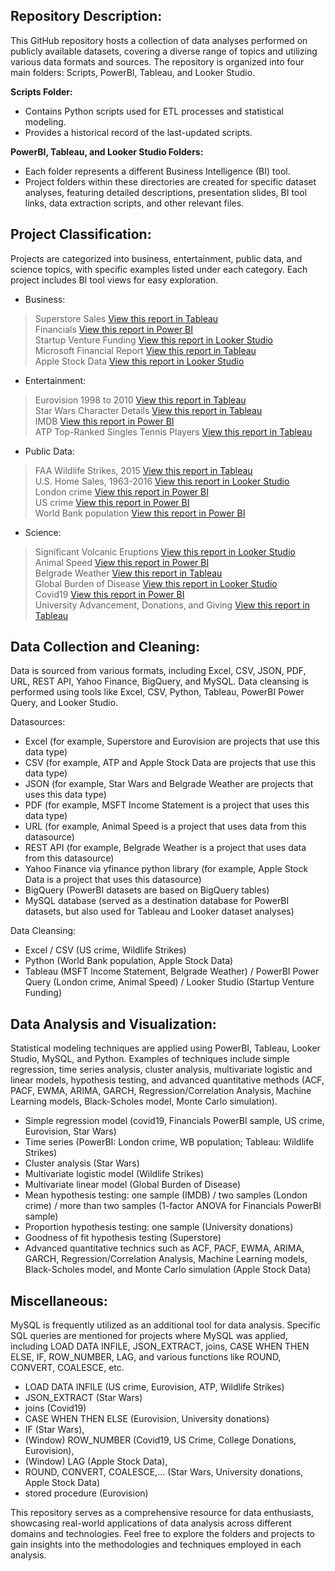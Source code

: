 ## Repository Description:

This GitHub repository hosts a collection of data analyses performed on publicly available datasets, covering a diverse range of topics and utilizing various data formats and sources. The repository is organized into four main folders: Scripts, PowerBI, Tableau, and Looker Studio.

**Scripts Folder:**

- Contains Python scripts used for ETL processes and statistical modeling.
- Provides a historical record of the last-updated scripts.

**PowerBI, Tableau, and Looker Studio Folders:**

- Each folder represents a different Business Intelligence (BI) tool.
- Project folders within these directories are created for specific dataset analyses, featuring detailed descriptions, presentation slides, BI tool links, data extraction scripts, and other relevant files.

## Project Classification:

Projects are categorized into business, entertainment, public data, and science topics, with specific examples listed under each category. Each project includes BI tool views for easy exploration.

- Business:

> Superstore Sales [View this report in Tableau](https://github.com/SlavisaDurdic/Data-Analytics/tree/main/Tableau/Tableau%20Sample%20Datasets/Superstore) \
> Financials [View this report in Power BI](https://github.com/SlavisaDurdic/Data-Analytics/tree/main/PowerBI/Project%20PowerBI%20Financials) \
> Startup Venture Funding [View this report in Looker Studio](https://github.com/SlavisaDurdic/Data-Analytics/tree/main/Looker%20Studio/Tableau%20Datasets%20used%20for%20Looker/Technology%20-%20Startup%20Venture%20Funding) \
> Microsoft Financial Report [View this report in Tableau](https://github.com/SlavisaDurdic/Data-Analytics/tree/main/Tableau/MSFT) \
> Apple Stock Data [View this report in Looker Studio](https://github.com/SlavisaDurdic/Data-Analytics/tree/main/Looker%20Studio/Apple_Stocks)
 
- Entertainment:

> Eurovision 1998 to 2010 [View this report in Tableau](https://github.com/SlavisaDurdic/Data-Analytics/tree/main/Tableau/Tableau%20Sample%20Datasets/Eurovision) \
> Star Wars Character Details [View this report in Tableau](https://github.com/SlavisaDurdic/Data-Analytics/tree/main/Tableau/Tableau%20Sample%20Datasets/Star_Wars) \
> IMDB [View this report in Power BI](https://github.com/SlavisaDurdic/Data-Analytics/tree/main/PowerBI/Project%20IMDB) \
> ATP Top-Ranked Singles Tennis Players [View this report in Tableau](https://github.com/SlavisaDurdic/Data-Analytics/tree/main/Tableau/Tableau%20Sample%20Datasets/ATP)

- Public Data:

> FAA Wildlife Strikes, 2015 [View this report in Tableau](https://github.com/SlavisaDurdic/Data-Analytics/tree/main/Tableau/Tableau%20Sample%20Datasets/Wildlife_Strikes) \
> U.S. Home Sales, 1963-2016 [View this report in Looker Studio](https://github.com/SlavisaDurdic/Data-Analytics/tree/main/Looker%20Studio/Tableau%20Datasets%20used%20for%20Looker/Government%20-%20Home%20Sales) \
> London crime [View this report in Power BI](https://github.com/SlavisaDurdic/Data-Analytics/tree/main/PowerBI/Project%20LondonCrime) \
> US crime [View this report in Power BI](https://github.com/SlavisaDurdic/Data-Analytics/tree/main/PowerBI/Project%20US_crime) \
> World Bank population [View this report in Power BI](https://github.com/SlavisaDurdic/Data-Analytics/tree/main/PowerBI/Project%20WorldBank)

- Science:

> Significant Volcanic Eruptions [View this report in Looker Studio](https://github.com/SlavisaDurdic/Data-Analytics/tree/main/Looker%20Studio/Tableau%20Datasets%20used%20for%20Looker/Science%20-%20Volcano%20Eruptions) \
> Animal Speed [View this report in Power BI](https://github.com/SlavisaDurdic/Data-Analytics/tree/main/PowerBI/Project%20AnimalSpeed) \
> Belgrade Weather [View this report in Tableau](https://github.com/SlavisaDurdic/Data-Analytics/tree/main/Tableau/Belgrade_weather) \
> Global Burden of Disease [View this report in Looker Studio](https://github.com/SlavisaDurdic/Data-Analytics/tree/main/Looker%20Studio/Tableau%20Datasets%20used%20for%20Looker/Health%20-%20Global%20Burden%20of%20Disease) \
> Covid19 [View this report in Power BI](https://github.com/SlavisaDurdic/Data-Analytics/tree/main/PowerBI/Project%20Covid19) \
> University Advancement, Donations, and Giving [View this report in Tableau](https://github.com/SlavisaDurdic/Data-Analytics/tree/main/Tableau/Tableau%20Sample%20Datasets/US_College_Donations)

## Data Collection and Cleaning:

Data is sourced from various formats, including Excel, CSV, JSON, PDF, URL, REST API, Yahoo Finance, BigQuery, and MySQL. Data cleansing is performed using tools like Excel, CSV, Python, Tableau, PowerBI Power Query, and Looker Studio.

Datasources:
- Excel (for example, Superstore and Eurovision are projects that use this data type)
- CSV (for example, ATP and Apple Stock Data are projects that use this data type)
- JSON (for example, Star Wars and Belgrade Weather are projects that uses this data type)
- PDF (for example, MSFT Income Statement is a project that uses this data type)
- URL (for example, Animal Speed is a project that uses data from this datasource)
- REST API (for example, Belgrade Weather is a project that uses data from this datasource)
- Yahoo Finance via yfinance python library (for example, Apple Stock Data is a project that uses this datasource)
- BigQuery (PowerBI datasets are based on BigQuery tables)
- MySQL database (served as a destination database for PowerBI datasets, but also used for Tableau and Looker dataset analyses)

Data Cleansing:
- Excel / CSV (US crime, Wildlife Strikes)
- Python (World Bank population, Apple Stock Data)
- Tableau (MSFT Income Statement, Belgrade Weather) / PowerBI Power Query (London crime, Animal Speed) / Looker Studio (Startup Venture Funding)

## Data Analysis and Visualization:

Statistical modeling techniques are applied using PowerBI, Tableau, Looker Studio, MySQL, and Python.
Examples of techniques include simple regression, time series analysis, cluster analysis, multivariate logistic and linear models, hypothesis testing, and advanced quantitative methods (ACF, PACF, EWMA, ARIMA, GARCH, Regression/Correlation Analysis, Machine Learning models, Black-Scholes model, Monte Carlo simulation).

- Simple regression model (covid19, Financials PowerBI sample, US crime, Eurovision, Star Wars)
- Time series (PowerBI: London crime, WB population; Tableau: Wildlife Strikes)
- Cluster analysis (Star Wars)
- Multivariate logistic model (Wildlife Strikes)
- Multivariate linear model (Global Burden of Disease)
- Mean hypothesis testing: one sample (IMDB) / two samples (London crime) / more than two samples (1-factor ANOVA for Financials PowerBI sample)
- Proportion hypothesis testing: one sample (University donations)
- Goodness of fit hypothesis testing (Superstore)
- Advanced quantitative technics such as ACF, PACF, EWMA, ARIMA, GARCH, Regression/Correlation Analysis, Machine Learning models, Black-Scholes model, and Monte Carlo simulation (Apple Stock Data)

## Miscellaneous:

MySQL is frequently utilized as an additional tool for data analysis.
Specific SQL queries are mentioned for projects where MySQL was applied, including LOAD DATA INFILE, JSON_EXTRACT, joins, CASE WHEN THEN ELSE, IF, ROW_NUMBER, LAG, and various functions like ROUND, CONVERT, COALESCE, etc.

- LOAD DATA INFILE (US crime, Eurovision, ATP, Wildlife Strikes)
- JSON_EXTRACT (Star Wars)
- joins (Covid19)
- CASE WHEN THEN ELSE (Eurovision, University donations)
- IF (Star Wars),
- (Window) ROW_NUMBER (Covid19, US Crime, College Donations, Eurovision),
- (Window) LAG (Apple Stock Data),
- ROUND, CONVERT, COALESCE,... (Star Wars, University donations, Apple Stock Data)
- stored procedure (Eurovision)

This repository serves as a comprehensive resource for data enthusiasts, showcasing real-world applications of data analysis across different domains and technologies. Feel free to explore the folders and projects to gain insights into the methodologies and techniques employed in each analysis.

